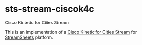 # sts-stream-ciscok4c
Cisco Kintetic for Cities Stream

This is an implementation of a [Cisco Kinetic for Cities Stream](https://www.cisco.com/c/en/us/solutions/industries/smart-connected-communities/kinetic-for-cities.html) for [StreamSheets](https://github.com/cedalo/streamsheets) platform.
